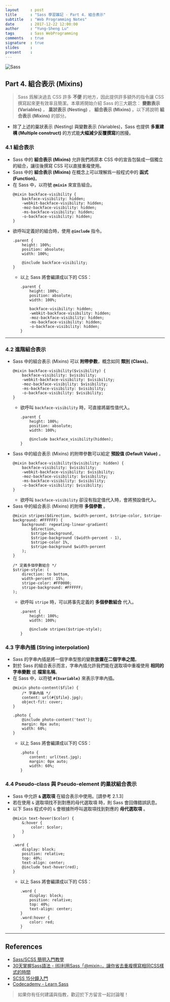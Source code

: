```yaml
---
layout     : post
title      : "Sass 學習雜記 - Part 4. 組合表示"
subtitle   : "Web Programming Notes"
date       : 2017-12-22 12:00:00
author     : "Yung-Sheng Lu"
tags       : Sass WebProgramming
comments   : true
signature  : true
slides     : 
present    : 
---
```


![Sass](https://i.imgur.com/7vx71Hx.png)

## Part 4. 組合表示 (Mixins)

> Sass 爲解決過去 CSS 許多 **不便** 的地方，因此提供許多額外的指令讓 CSS 撰寫起來更有效率且簡潔。本章將開始介紹 Sass 的三大觀念： **變數表示 (Variables)** ， **巢狀表示 (Nesting)** ， **組合表示 (Mixins)** 。以下將說明 **組合表示 (Mixins)** 的部分。

* 除了上述的巢狀表示 (Nesting) 與變數表示 (Variables)，Sass 也提供 **多重建構 (Multiple construct)** 的方式能**大幅減少反覆撰寫**的困擾。

### 4.1 組合表示

* Sass 中的 **組合表示 (Mixins)** 允許我們將原本 CSS 中的宣告包裝成一個獨立的組合，讓往後撰寫 CSS 可以直接重複使用。
* Sass 中的 **組合表示 (Mixins)** 在概念上可以理解爲一般程式中的 **函式 (Function)**。
* 在 Sass 中，以符號 **`@mixin`** 來宣告組合。
    ```sass=0
    @mixin backface-visibility {
        backface-visibility: hidden;
        -webkit-backface-visibility: hidden;
        -moz-backface-visibility: hidden;
        -ms-backface-visibility: hidden;
        -o-backface-visibility: hidden;
    }
    ```
* 欲呼叫定義好的組合時，使用 **`@include`** 指令。
    ```sass=0
    .parent {
        height: 100%;
        position: absolute;
        width: 100%;

        @include backface-visibility;
    }
    ```
    * 以上 Sass 將會編譯成以下的 CSS：
        ```css=0
        .parent {
            height: 100%;
            position: absolute;
            width: 100%;

            backface-visibility: hidden;
            -webkit-backface-visibility: hidden;
            -moz-backface-visibility: hidden;
            -ms-backface-visibility: hidden;
            -o-backface-visibility: hidden;
        }
        ```

---

### 4.2 進階組合表示

* Sass 中的組合表示 (Mixins) 可以 **附帶參數**，概念如同 **類別 (Class)**。
    ```sass=0
    @mixin backface-visibility($visibility) {
        backface-visibility: $visibility;
        -webkit-backface-visibility: $visibility;
        -moz-backface-visibility: $visibility;
        -ms-backface-visibility: $visibility;
        -o-backface-visibility: $visibility;
    }
    ```
    * 欲呼叫 `backface-visibility` 時，可直接將屬性值代入。
        ```sass=0
        .parent {
            height: 100%;
            position: absolute;
            width: 100%;

            @include backface_visibility(hidden);
        }
        ```
* Sass 中的組合表示 (Mixins) 的附帶參數可以給定 **預設值 (Default Value)** 。
    ```sass=0
    @mixin backface-visibility($visibility: hidden) {
        backface-visibility: $visibility;
        -webkit-backface-visibility: $visibility;
        -moz-backface-visibility: $visibility;
        -ms-backface-visibility: $visibility;
        -o-backface-visibility: $visibility;
    }
    ```
    * 欲呼叫 `backface-visibility` 卻沒有指定值代入時，會將預設值代入。
* Sass 中的組合表示 (Mixins) 的附帶 **多個參數** 。
    ```sass=0
    @mixin stripes($direction, $width-percent, $stripe-color, $stripe-background: #FFFFFF) {
        background: repeating-linear-gradient(
            $direction,
            $stripe-background,
            $stripe-background ($width-percent - 1),
            $stripe-color 1%,
            $stripe-background $width-percent
        );
    }

    /* 定義多個參數組合 */
    $stripe-style: (
        direction: to bottom,
        width-percent: 15%;
        stripe-color: #FF0000;
        stripe-background: #FFFFFF;
    );
    ```
    * 欲呼叫 `stripe` 時，可以將事先定義的 **多個參數組合** 代入。
        ```sass=0
        .parent {
            height: 100%;
            width: 100%;

            @include stripes($stripe-style);
        }
        ```

### 4.3 字串內插 (String interpolation)

* Sass 的字串內插是將一個字串型態的變數**放置在二個字串之間**。
* 對於 Sass 的組合表示而言，字串內插允許我們能在選取項中重複使用 **相同的字串變數** 或 **檔案名稱**。
* 在 Sass 中，以符號 **`#{$variable}`** 來表示字串內插。
    ```sass=0
    @mixin photo-content($file) {
        /* 字串內插 */
        content: url(#{$file}.jpg);
        object-fit: cover;
    }
    
    .photo {
        @include photo-content('test');
        margin: 0px auto;
        width: 60%;
    }
    ```
    * 以上 Sass 將會編譯成以下的 CSS：
        ```css=0
        .photo {
            content: url(test.jpg);
            margin: 0px auto;
            width: 60%;
        }
        ```

### 4.4 Pseudo-class 與 Pseudo-element 的巢狀組合表示

* Sass 中允許 **`&` 選取項** 在組合表示中使用。[請參考 2.1.3]
* 若在使用 `&` 選取項找不到對應的母代選取項 時，則 Sass 會回傳錯誤訊息。
* 以下 Sass 程式中的 `&` 會根據所呼叫選取項找到對應的 **母代選取項** 。
    ```sass=0
    @mixin text-hover($color) {
        &:hover {
            color: $color;
        }
    }
    
    .word {
        display: block;
        position: relative;
        top: 40%;
        text-align: center;
        @include text-hover(red);
    }
    ```
    * 以上 Sass 將會編譯成以下的 CSS：
        ```css=0
        .word {
            display: block;
            position: relative;
            top: 40%;
            text-align: center;
        }
        .word:hover {
            color: red;
        }
        ```

---

## References

* [Sass/SCSS 簡明入門教學](http://blog.kdchang.cc/2016/10/11/sass-scss-tutorial-introduction/)
* [30天掌握Sass語法 - (6)利用Sass「@mixin」，讓你省去重複撰寫相同CSS樣式的時間](https://ithelp.ithome.com.tw/articles/10128138)
* [SCSS 15分鐘入門](http://eddychang.me/blog/others/91-scss-15-mins.html)
* [Codecademy - Learn Sass](https://www.codecademy.com/learn/learn-sass)

> 如果你有任何建議與指教，歡迎於下方留言一起討論喔！